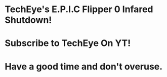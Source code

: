 # TechEye's E.P.I.C Flipper 0 Infared Shutdown!
# Subscribe to TechEye On YT!
# Have a good time and don't overuse.
